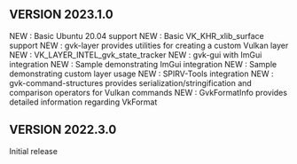 
VERSION 2023.1.0
--
NEW : Basic Ubuntu 20.04 support
NEW : Basic VK_KHR_xlib_surface support
NEW : gvk-layer provides utilities for creating a custom Vulkan layer
NEW : VK_LAYER_INTEL_gvk_state_tracker
NEW : gvk-gui with ImGui integration
NEW : Sample demonstrating ImGui integration
NEW : Sample demonstrating custom layer usage
NEW : SPIRV-Tools integration
NEW : gvk-command-structures provides serialization/stringification and comparison operators for Vulkan commands
NEW : GvkFormatInfo provides detailed information regarding VkFormat

VERSION 2022.3.0
--
Initial release
